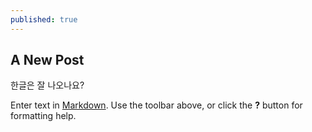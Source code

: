 ```yaml
---
published: true
---
```

## A New Post
한글은 잘 나오나요?

Enter text in [Markdown](http://daringfireball.net/projects/markdown/). Use the toolbar above, or click the **?** button for formatting help.
